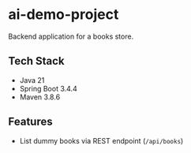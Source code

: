 # ai-demo-project

Backend application for a books store.

## Tech Stack
- Java 21
- Spring Boot 3.4.4
- Maven 3.8.6

## Features
- List dummy books via REST endpoint (`/api/books`)
